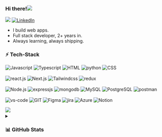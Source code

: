 
<!-- ![](https://i.imgur.com/iuI9HCZ.png) -->

<h3>Hi there!<img src="https://media.giphy.com/media/hvRJCLFzcasrR4ia7z/giphy.gif" width="25"></h3>
<!-- <a href="https://www.twitter.com/aakashvani17" target="__blank"><img src="https://img.shields.io/twitter/follow/aakashvani17?style=social" alt="Twitter"></a> -->
<a href="https://twitter.com/aakashvani17" target="_blank"><img height="25" src = "https://img.shields.io/badge/X-000000?style=for-the-badge&logo=x&logoColor=white"></a>
<a href="https://www.linkedin.com/in/aakashvani" target="_blank"><img src="https://img.shields.io/badge/LinkedIn-%230077B5.svg?&style=flat-square&logo=linkedin&logoColor=white" alt="LinkedIn"></a>

- I build web apps.
- Full stack developer, 2+ years in.
- Always learning, always shipping.

<!-- tech-stack icons  -->
### ⚡ Tech-Stack
<!-- Languages -->
![Javascript](https://img.shields.io/badge/JavaScript-323330?style=for-the-badge&logo=javascript&logoColor=F7DF1E)
![Typescript](https://img.shields.io/badge/Typescript-1572B6?style=for-the-badge&logo=typescript&logoColor=white)
![HTML](https://img.shields.io/badge/HTML5-E34F26?style=for-the-badge&logo=html5&logoColor=white)
![python](https://img.shields.io/badge/Python-FFD43B?style=for-the-badge&logo=python&logoColor=blue)
![CSS](https://img.shields.io/badge/CSS3-1572B6?style=for-the-badge&logo=css3&logoColor=white)
<br>
<br/> 
![react.js](https://img.shields.io/badge/React-20232A?style=for-the-badge&logo=react&logoColor=61DAFB)
![Next.js](https://img.shields.io/badge/next%20js-000000?style=for-the-badge&logo=nextdotjs&logoColor=white)
![Tailwindcss](https://img.shields.io/badge/Tailwind_CSS-38B2AC?style=for-the-badge&logo=tailwind-css&logoColor=white)
![redux](https://img.shields.io/badge/ReduxToolkit-593D88?style=for-the-badge&logo=redux&logoColor=white)
<br>
<br/> 
![Node.js](https://img.shields.io/badge/Node.js-339933?style=for-the-badge&logo=nodedotjs&logoColor=white)
![expressjs](https://img.shields.io/badge/Express.js-000000?style=for-the-badge&logo=express&logoColor=white)
![mongodb](https://img.shields.io/badge/MongoDB-116149?style=for-the-badge&logo=mongodb&logoColor=white)
![MySQL](https://img.shields.io/badge/mysql-%2300f.svg?style=for-the-badge&logo=mysql&logoColor=white)
![PostgreSQL](https://img.shields.io/badge/PostgreSQL-316192?style=for-the-badge&logo=postgresql&logoColor=white)
![postman](https://img.shields.io/badge/Postman-FF6C37?style=for-the-badge&logo=Postman&logoColor=white)
<br>
<br/> 
![vs-code](https://img.shields.io/badge/VisualStudioCode-0078d7.svg?style=for-the-badge&logo=visual-studio-code&logoColor=white)
![GIT](https://img.shields.io/badge/Git-f44d27?style=for-the-badge&logo=git&logoColor=white)
![Figma](https://img.shields.io/badge/Figma-CB3837?style=for-the-badge&logo=Figma&logoColor=white)
![jira](https://img.shields.io/badge/Jira-0052CC?style=for-the-badge&logo=Jira&logoColor=white)
![Azure](https://img.shields.io/badge/Azure_DevOps-0078D7?style=for-the-badge&logo=azure-devops&logoColor=white)
![Notion](https://img.shields.io/badge/Notion-000000?style=for-the-badge&logo=notion&logoColor=white)


<img src="https://user-images.githubusercontent.com/73097560/115834477-dbab4500-a447-11eb-908a-139a6edaec5c.gif">                  


<!-- GitHub's STATS  
## 🤓 Projects & GitHub -->

<details>
  <summary><h3>📊 GitHub Stats</h3></summary>
 <p align="center">
<a href="https://github.com/Aakashvani">
<!-- <img height="180em" src="https://github-readme-streak-stats.herokuapp.com/?user=Aakashvani&theme=dark"/> -->
  <img height="180em" src="https://github-readme-streak-stats.herokuapp.com?user=Aakashvani&theme=github-dark-blue&date_format=j%20M%5B%20Y%5D"/>
  <img height="180em" src="https://github-readme-stats-eight-theta.vercel.app/api/top-langs/?username=Aakashvani&layout=compact&langs_count=8&theme=algolia"/>
</a>
  <img height="180em" src="https://github-readme-stats-eight-theta.vercel.app/api?username=Aakashvani&show_icons=true&theme=algolia&include_all_commits=true&count_private=true"/>
</p>
  <p align="center">
    <!-- 
    <a href="https://app.daily.dev/aakashvani"><img src="https://api.daily.dev/devcards/v2/SzCJXKdYR6hy1a0HsacEV.png?r=e3h&type=default" width="356" alt="Aakash Kumar's Dev Card"/></a>
     <a href="https://app.daily.dev/aakashvani"><img src="https://api.daily.dev/devcards/v2/SzCJXKdYR6hy1a0HsacEV.png?r=e3h&type=wide" width="652" alt="Aakash Kumar's Dev Card"/></a>
    -->
    <a href="https://app.daily.dev/aakashvani"><img src="https://github.com/aakashvani/aakashvani/blob/main/devcard.svg" width="300" alt="Aakash's Dev Card"/></a> 
  </p>
</details>


<!--
<p align="center">
 <a href="https://git.io/typing-svg"><img src="https://readme-typing-svg.demolab.com?font=Fira+Code&pause=1000&center=true&vCenter=true&random=false&width=435&lines=A+Human+Software+ Enginner;Full+Stack+Software+Engineer;Software+Developer;i+love+JavaScript+❤️;I'm Techie Nerd;" alt="Typing SVG" /></a> 
</p>
-->


<!-- <h3 align="center">Hi there!<img src="https://media.giphy.com/media/hvRJCLFzcasrR4ia7z/giphy.gif" width="25"> I'm a full stack developer 👨🏻‍💻 from Bangalore, India who loves to create for the web 🌐.</h3> -->

<!--
 <a href="https://linkedin.com/in/aakashvani" target="_blank"><img height="25" src = "https://img.shields.io/badge/-LinkedIn-0e76a8?style=for-the-badge&logo=Linkedin&logoColor=white"></a>
  <a href="https://instagram.com/aakashvani17" target="_blank"><img height="25" src = "https://img.shields.io/badge/Instagram-E4405F?style=for-the-badge&logo=instagram&logoColor=white"></a>
 <a href="mailto:aakash.krm@gmail.com" target="_blank"><img height="25" src = "https://img.shields.io/badge/gmail-c14438?&style=for-the-badge&logo=gmail&logoColor=white"></a>
 <a href="https://aakash-kumar.vercel.app/" target="_blank"><img height="25" src = "https://img.shields.io/badge/Website-3b5998?style=for-the-badge&logo=google-chrome&logoColor=white"></a>
 <a href="https://medium.com/@aakashvani17" target="_blank"><img height="27" src = "https://img.shields.io/badge/Medium-12100E?style=for-the-badge&logo=medium&logoColor=white"></a>
 <a href="https://dev.to/aakashvani" target="_blank"><img height="27" src = "https://img.shields.io/badge/DEV.TO-%230A0A0A.svg?&style=for-the-badge&logo=dev.to&logoColor=white"></a>
  
 
-->
<!--<p align="center"> <img src="https://komarev.com/ghpvc/?username=aakashvani&label=Profile%20views&color=0e75b6&style=flat" alt="aakashvani" /> </p> -->

<!-- Animated line for break  -->
<!--<img src="https://user-images.githubusercontent.com/73097560/115834477-dbab4500-a447-11eb-908a-139a6edaec5c.gif"> -->


<!--## 🤵🏻‍♂️ About Me-->
<!--
 ### ✨ Creating bugs since  2021.    ||    📚 I'm a Techie nerd.    ||    🎯 Goals: Hustle to get into 0.1%.<br>
 ###   🎲 Fun fact: If it's working, don’t touch it.    ||    📍 From India 🇮🇳.
-->

  <!-- <p align="left"></p> -->

<!-- ![]() -->

<!--
## 🤔 Tech Want To Explore
![chakra-ui](https://img.shields.io/badge/Shadcn%20UI-3bc7bd?style=for-the-badge&logo=chakraui&logoColor=white)


![github-actions](https://img.shields.io/badge/Github%20Actions-282a2e?style=for-the-badge&logo=githubactions&logoColor=367cfe)
![Redis](https://img.shields.io/badge/-Redis-DC382D?style=for-the-badge&logo=redis&logoColor=white)
![GraphQL](https://img.shields.io/badge/-GraphQL-E10098?style=for-the-badge&logo=graphql&logoColor=white)
![NestJS](https://img.shields.io/badge/-NestJS-E0234E?style=for-the-badge&logo=nestjs&logoColor=white)
![GitHub Actions](https://img.shields.io/badge/-GithubActions-2088FF?style=for-the-badge&logo=github-actions&logoColor=white)
![AWS](https://img.shields.io/badge/-AWS-232F3E?style=for-the-badge&logo=amazon-aws)
![Serverless](https://img.shields.io/badge/-Serverless-FD5750?style=for-the-badge&logo=serverless&logoColor=white)
![Jest](https://img.shields.io/badge/-Jest-C21325?style=for-the-badge&logo=jest&logoColor=white)
![React Testing Library](https://img.shields.io/badge/-RTL-E33332?style=for-the-badge&logo=testing-library&logoColor=white)
![Cypress](https://img.shields.io/badge/-Cypress-17202C?style=for-the-badge&logo=cypress&logoColor=white)
![React Native](https://img.shields.io/badge/-ReactNative-61DAFB?style=for-the-badge&logo=react&logoColor=black)
![Docker](https://img.shields.io/badge/-Docker-2496ED?style=for-the-badge&logo=docker&logoColor=white)
![Swagger](https://img.shields.io/badge/Swagger-85EA2D?style=for-the-badge&logo=Swagger&logoColor=white)
![Rust](https://img.shields.io/badge/RUST-000000?style=for-the-badge&logo=rust&logoColor=white)
-->

<!--![Strapi](https://img.shields.io/badge/-Strapi-2F2E8B?style=for-the-badge&logo=strapi&logoColor=white)-->
<!--![Strapi](https://img.shields.io/badge/-Strapi-2F2E8B?style=for-the-badge&logo=strapi&logoColor=white)-->
<!--![Strapi](https://img.shields.io/badge/-Strapi-2F2E8B?style=for-the-badge&logo=strapi&logoColor=white)-->


<!-- <img src="https://img.shields.io/badge/GitHub-100000?style=for-the-badge&logo=github&logoColor=white" alt="github"/>
<img src="https://img.shields.io/badge/Vercel-100000?style=for-the-badge&logo=Vercel&logoColor=white" alt="vercel"/>
<img src="https://img.shields.io/badge/npm-CB3837?style=for-the-badge&logo=npm&logoColor=white" alt="npm"/>
<img src="https://img.shields.io/badge/Yarn-100000?style=for-the-badge&logo=yarn&logoColor=white" alt="Yarn"/>

![styled-components](https://img.shields.io/badge/styled--components-DB7093?style=for-the-badge&logo=styled-components&logoColor=white)
![material-ui](https://img.shields.io/badge/Material%20UI-007FFF?style=for-the-badge&logo=mui&logoColor=white)
![bootstrap](https://img.shields.io/badge/Bootstrap-563D7C?style=for-the-badge&logo=bootstrap&logoColor=white)


### Frontend
[![Frontend](https://skillicons.dev/icons?i=html,css,bootstrap,tailwind,js,ts,react,redux,angular,figma)](https://github.com/aakashvani)

### Backend
[![Backend](https://skillicons.dev/icons?i=nodejs,express,mongo,mysql,firebase,aws,gcp)](https://github.com/aakashvani)

### Tools
[![Tools](https://skillicons.dev/icons?i=git,github,linux,androidstudio,docker,vscode,idea,md,ps)](https://github.com/aakashvani)
-->


